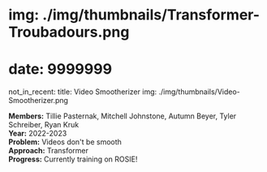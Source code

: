 # img: ./img/thumbnails/Transformer-Troubadours.png
# date: 9999999
not_in_recent:
title: Video Smootherizer
img: ./img/thumbnails/Video-Smootherizer.png

**Members:** Tillie Pasternak, Mitchell Johnstone, Autumn Beyer, Tyler Schreiber, Ryan Kruk<br/>
**Year:** 2022-2023<br/>
**Problem​:** Videos don't be smooth​<br/>
**Approach​:** Transformer​<br/>
**Progress​:** Currently training on ROSIE!<br/>